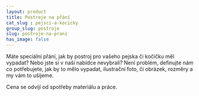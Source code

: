 ```yaml
---
layout: product
title: Postroje na přání
cat_slug : pejsci-a-kocicky
group_slug: postroje
slug: postroje-na-prani
has_image: false
---
```


Máte speciální přání, jak by postroj pro vašeho pejska či kočičku měl vypadat? Nebo jste si v naší nabídce nevybrali? Není problém, definujte nám co potřebujete, jak by to mělo vypadat, ilustrační foto, či obrázek, rozměry a my vám to ušijeme.

Cena se odvíjí od spotřeby materiálu a práce.

